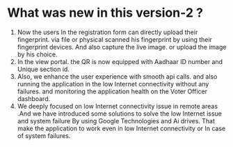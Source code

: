 # What was new in this version-2 ?
1. Now the users In the registration form can directly upload their fingerprint. via file or physical scanned his fingerprint by using their fingerprint devices. And also capture the live image. or upload the image by his choice.
2. In the view portal. the QR is now equipped with Aadhaar ID number and Unique section id.
3. Also, we enhance the user experience with smooth api calls. and also running the application in the low Internet connectivity without any failures. and monitoring the application health on the Voter Officer dashboard.
4. We deeply focused on low Internet connectivity issue in remote areas .And we have introduced some solutions to solve the low Internet issue and system failure By using Google Technologies and Ai drives. That make the application to work even in low Internet connectivity or In case of system failures.
